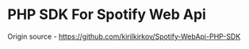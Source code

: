 # PHP SDK For Spotify Web Api

Origin source - https://github.com/kirilkirkov/Spotify-WebApi-PHP-SDK


